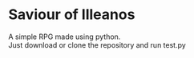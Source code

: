 # Saviour of Illeanos

A simple RPG made using python.
<br />
Just download or clone the repository and run test.py
